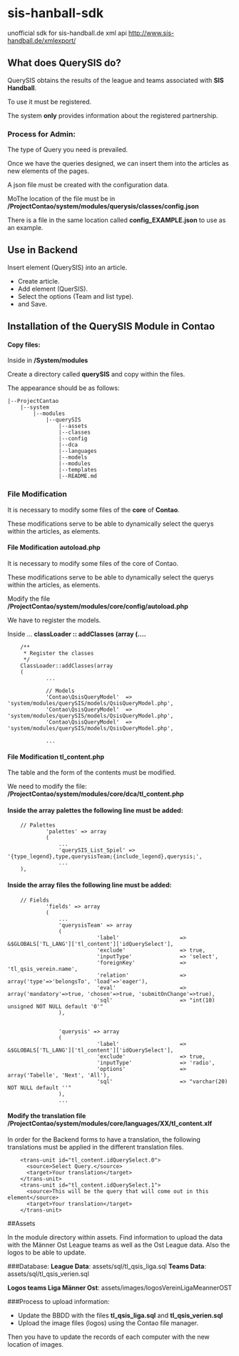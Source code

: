 # sis-hanball-sdk
unofficial sdk for sis-handball.de xml api <http://www.sis-handball.de/xmlexport/>

## What does QuerySIS do?

QuerySIS obtains the results of the league and teams associated with **SIS Handball**.

To use it must be registered.

The system **only** provides information about the registered partnership.

### Process for Admin:

The type of Query you need is prevailed.

Once we have the queries designed, we can insert them into the articles as new elements of the pages.

A json file must be created with the configuration data. 

MoThe location of the file must be in **/ProjectContao/system/modules/querysis/classes/config.json**

There is a file in the same location called **config_EXAMPLE.json** to use as an example.


## Use in Backend

Insert element (QuerySIS) into an article.
- Create article.
- Add element (QuerSIS).
- Select the options (Team and list type).
- and Save.


## Installation of the QuerySIS Module in Contao

#### Copy files:
Inside in **/System/modules**

Create a directory called **querySIS** and copy within the files.

The appearance should be as follows:


	|--ProjectCantao
        |--system
            |--modules
                |--querySIS
                    |--assets
                    |--classes
                    |--config
                    |--dca
                    |--languages
                    |--models
                    |--modules
                    |--templates
                    |--README.md                   
                   

### File Modification

It is necessary to modify some files of the **core** of **Contao**.

These modifications serve to be able to dynamically select the querys within the articles, as elements. 


#### File Modification autoload.php

It is necessary to modify some files of the core of Contao.

These modifications serve to be able to dynamically select the querys within the articles, as elements.

Modify the file **/ProjectContao/system/modules/core/config/autoload.php**

We have to register the models.

Inside ... **classLoader :: addClasses (array (....**

        /**
         * Register the classes
         */
        ClassLoader::addClasses(array
        (
                ...

                // Models
                'Contao\QsisQueryModel'  => 'system/modules/querySIS/models/QsisQueryModel.php',
                'Contao\QsisQueryModel'  => 'system/modules/querySIS/models/QsisQueryModel.php',
                'Contao\QsisQueryModel'  => 'system/modules/querySIS/models/QsisQueryModel.php',

                ...

#### File Modification tl_content.php


The table and the form of the contents must be modified.

We need to modify the file: **/ProjectContao/system/modules/core/dca/tl_content.php**

#### Inside the array **palettes** the following line must be added:


        // Palettes
                'palettes' => array
                (
                    ...
                    'querySIS_List_Spiel' => '{type_legend},type,querysisTeam;{include_legend},querysis;',
                    ...
        ),

#### Inside the array **files** the following line must be added:

        // Fields
                'fields' => array
                (
                    ...
                    'querysisTeam' => array 
                    (
                                'label'                   => &$GLOBALS['TL_LANG']['tl_content']['idQuerySelect'],
                                'exclude'                 => true,
                                'inputType'               => 'select',
                                'foreignKey'              => 'tl_qsis_verein.name', 
                                'relation'                => array('type'=>'belongsTo', 'load'=>'eager'),
                                'eval'                    => array('mandatory'=>true, 'chosen'=>true, 'submitOnChange'=>true),
                                'sql'                     => "int(10) unsigned NOT NULL default '0'"
                    ),


                    'querysis' => array 
                    (
                                'label'                   => &$GLOBALS['TL_LANG']['tl_content']['idQuerySelect'],
                                'exclude'                 => true,
                                'inputType'               => 'radio',
                                'options'                 => array('Tabelle', 'Next', 'All'),
                                'sql'                     => "varchar(20) NOT NULL default ''"
                    ),
                    ...

#### Modify the translation file **/ProjectContao/system/modules/core/languages/XX/tl_content.xlf**

In order for the Backend forms to have a translation, the following translations must be applied in the different translation files.


        <trans-unit id="tl_content.idQuerySelect.0">
          <source>Select Query.</source>
          <target>Your translation</target>
        </trans-unit>
        <trans-unit id="tl_content.idQuerySelect.1">
          <source>This will be the query that will come out in this element</source>
          <target>Your translation</target>
        </trans-unit>


##Assets

In the module directory within assets. Find information to upload the data with the 
Männer Ost League teams as well as the Ost League data. Also the logos to be able to update.

###Database:
**League Data**: assets/sql/tl_qsis_liga.sql
**Teams Data**: assets/sql/tl_qsis_verien.sql

**Logos teams Liga Männer Ost**: assets/images/logosVereinLigaMeannerOST

###Process to upload information:
- Update the BBDD with the files **tl_qsis_liga.sql** and **tl_qsis_verien.sql**
- Upload the image files (logos) using the Contao file manager.

Then you have to update the records of each computer with the new location of images.